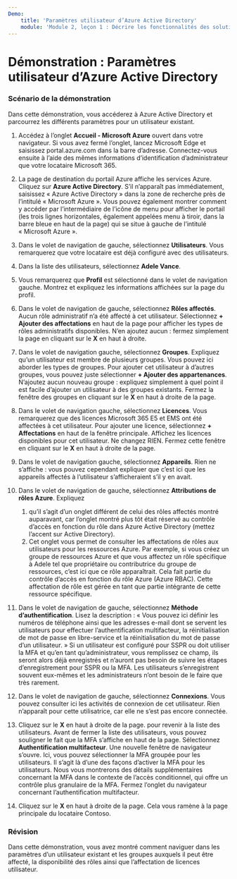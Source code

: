 ```yaml
---
Demo:
    title: 'Paramètres utilisateur d’Azure Active Directory'
    module: 'Module 2, leçon 1 : Décrire les fonctionnalités des solutions de gestion des accès et des identités Microsoft : Découvrir les services et les types d’identités Azure AD'
---
```


# Démonstration : Paramètres utilisateur d’Azure Active Directory

### Scénario de la démonstration

Dans cette démonstration, vous accéderez à Azure Active Directory et parcourrez les différents paramètres pour un utilisateur existant.

1. Accédez à l’onglet **Accueil - Microsoft Azure** ouvert dans votre navigateur.  Si vous avez fermé l’onglet, lancez Microsoft Edge et saisissez portal.azure.com dans la barre d’adresse. Connectez-vous ensuite à l’aide des mêmes informations d’identification d’administrateur que votre locataire Microsoft 365.

1. La page de destination du portail Azure affiche les services Azure. Cliquez sur **Azure Active Directory**. S’il n’apparaît pas immédiatement, saisissez « Azure Active Directory » dans la zone de recherche près de l’intitulé « Microsoft Azure ».  Vous pouvez également montrer comment y accéder par l’intermédiaire de l’icône de menu pour afficher le portail (les trois lignes horizontales, également appelées menu à tiroir, dans la barre bleue en haut de la page) qui se situe à gauche de l’intitulé « Microsoft Azure ».

1. Dans le volet de navigation de gauche, sélectionnez **Utilisateurs**. Vous remarquerez que votre locataire est déjà configuré avec des utilisateurs.

1. Dans la liste des utilisateurs, sélectionnez **Adele Vance**.

1. Vous remarquerez que **Profil** est sélectionné dans le volet de navigation gauche.  Montrez et expliquez les informations affichées sur la page du profil.

1. Dans le volet de navigation de gauche, sélectionnez **Rôles affectés**.  Aucun rôle administratif n’a été affecté à cet utilisateur.  Sélectionnez **+ Ajouter des affectations** en haut de la page pour afficher les types de rôles administratifs disponibles.  N’en ajoutez aucun : fermez simplement la page en cliquant sur le **X** en haut à droite.

1. Dans le volet de navigation gauche, sélectionnez **Groupes**.  Expliquez qu’un utilisateur est membre de plusieurs groupes.  Vous pouvez ici aborder les types de groupes.  Pour ajouter cet utilisateur à d’autres groupes, vous pouvez juste sélectionner **+ Ajouter des appartenances**.  N’ajoutez aucun nouveau groupe : expliquez simplement à quel point il est facile d’ajouter un utilisateur à des groupes existants. Fermez la fenêtre des groupes en cliquant sur le **X** en haut à droite de la page.

1. Dans le volet de navigation gauche, sélectionnez **Licences**. Vous remarquerez que des licences Microsoft 365 E5 et EMS ont été affectées à cet utilisateur.  Pour ajouter une licence, sélectionnez **+ Affectations** en haut de la fenêtre principale.  Affichez les licences disponibles pour cet utilisateur. Ne changez RIEN.  Fermez cette fenêtre en cliquant sur le **X** en haut à droite de la page.

1. Dans le volet de navigation gauche, sélectionnez **Appareils**.  Rien ne s’affiche : vous pouvez cependant expliquer que c’est ici que les appareils affectés à l’utilisateur s’afficheraient s’il y en avait.

1. Dans le volet de navigation de gauche, sélectionnez **Attributions de rôles Azure**.  Expliquez
    1. qu’il s’agit d’un onglet différent de celui des rôles affectés montré auparavant, car l’onglet montré plus tôt était réservé au contrôle d’accès en fonction du rôle dans Azure Active Directory (mettez l’accent sur Active Directory).
    1. Cet onglet vous permet de consulter les affectations de rôles aux utilisateurs pour les ressources Azure. Par exemple, si vous créez un groupe de ressources Azure et que vous affectez un rôle spécifique à Adele tel que propriétaire ou contributrice du groupe de ressources, c’est ici que ce rôle apparaîtrait. Cela fait partie du contrôle d’accès en fonction du rôle Azure (Azure RBAC). Cette affectation de rôle est gérée en tant que partie intégrante de cette ressource spécifique.

1. Dans le volet de navigation de gauche, sélectionnez **Méthode d’authentification**.  Lisez la description : « Vous pouvez ici définir les numéros de téléphone ainsi que les adresses e-mail dont se servent les utilisateurs pour effectuer l’authentification multifacteur, la réinitialisation de mot de passe en libre-service et la réinitialisation du mot de passe d’un utilisateur. » Si un utilisateur est configuré pour SSPR ou doit utiliser la MFA et qu’en tant qu’administrateur, vous remplissez ce champ, ils seront alors déjà enregistrés et n’auront pas besoin de suivre les étapes d’enregistrement pour SSPR ou la MFA.  Les utilisateurs s’enregistrent souvent eux-mêmes et les administrateurs n’ont besoin de le faire que très rarement.

1. Dans le volet de navigation de gauche, sélectionnez **Connexions**.  Vous pouvez consulter ici les activités de connexion de cet utilisateur.  Rien n’apparaît pour cette utilisatrice, car elle ne s’est pas encore connectée.

1. Cliquez sur le **X** en haut à droite de la page. pour revenir à la liste des utilisateurs.  Avant de fermer la liste des utilisateurs, vous pouvez souligner le fait que la MFA s’affiche en haut de la page.  Sélectionnez **Authentification multifacteur**.  Une nouvelle fenêtre de navigateur s’ouvre.  Ici, vous pouvez sélectionner la MFA groupée pour les utilisateurs.  Il s’agit là d’une des façons d’activer la MFA pour les utilisateurs.  Nous vous montrerons des détails supplémentaires concernant la MFA dans le contexte de l’accès conditionnel, qui offre un contrôle plus granulaire de la MFA.  Fermez l’onglet du navigateur concernant l’authentification multifacteur.

1. Cliquez sur le **X** en haut à droite de la page. Cela vous ramène à la page principale du locataire Contoso.

### Révision

Dans cette démonstration, vous avez montré comment naviguer dans les paramètres d’un utilisateur existant et les groupes auxquels il peut être affecté, la disponibilité des rôles ainsi que l’affectation de licences utilisateur.
